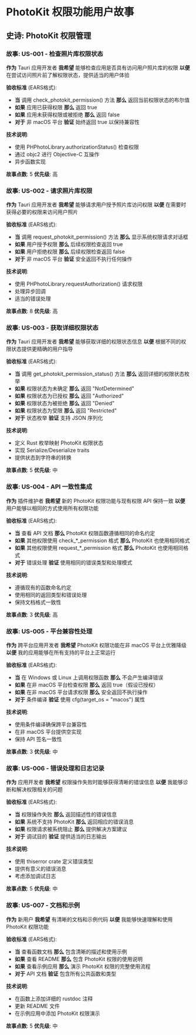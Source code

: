 # PhotoKit 权限功能用户故事

## 史诗: PhotoKit 权限管理

### 故事: US-001 - 检查照片库权限状态
**作为** Tauri 应用开发者
**我希望** 能够检查应用是否具有访问用户照片库的权限
**以便** 在尝试访问照片前了解权限状态，提供适当的用户体验

**验收标准** (EARS格式):
- **当** 调用 check_photokit_permission() 方法 **那么** 返回当前权限状态的布尔值
- **如果** 应用已获得权限 **那么** 返回 true
- **如果** 应用未获得权限或被拒绝 **那么** 返回 false
- **对于** 非 macOS 平台 **验证** 始终返回 true 以保持兼容性

**技术说明**:
- 使用 PHPhotoLibrary.authorizationStatus() 检查权限
- 通过 objc2 进行 Objective-C 互操作
- 异步函数实现

**故事点数**: 5
**优先级**: 高

### 故事: US-002 - 请求照片库权限
**作为** Tauri 应用开发者
**我希望** 能够请求用户授予照片库访问权限
**以便** 在需要时获得必要的权限来访问用户照片

**验收标准** (EARS格式):
- **当** 调用 request_photokit_permission() 方法 **那么** 显示系统权限请求对话框
- **如果** 用户授予权限 **那么** 后续权限检查返回 true
- **如果** 用户拒绝权限 **那么** 后续权限检查返回 false
- **对于** 非 macOS 平台 **验证** 安全返回不执行任何操作

**技术说明**:
- 使用 PHPhotoLibrary.requestAuthorization() 请求权限
- 处理异步回调
- 适当的错误处理

**故事点数**: 8
**优先级**: 高

### 故事: US-003 - 获取详细权限状态
**作为** Tauri 应用开发者
**我希望** 能够获取详细的权限状态信息
**以便** 根据不同的权限状态提供更精确的用户指导

**验收标准** (EARS格式):
- **当** 调用 get_photokit_permission_status() 方法 **那么** 返回详细的权限状态枚举
- **如果** 权限状态为未确定 **那么** 返回 "NotDetermined"
- **如果** 权限状态为已授权 **那么** 返回 "Authorized"
- **如果** 权限状态为被拒绝 **那么** 返回 "Denied"
- **如果** 权限状态为受限 **那么** 返回 "Restricted"
- **对于** 状态枚举 **验证** 支持 JSON 序列化

**技术说明**:
- 定义 Rust 枚举映射 PhotoKit 权限状态
- 实现 Serialize/Deserialize traits
- 提供状态到字符串的转换

**故事点数**: 5
**优先级**: 中

### 故事: US-004 - API 一致性集成
**作为** 插件维护者
**我希望** 新的 PhotoKit 权限功能与现有权限 API 保持一致
**以便** 用户能够以相同的方式使用所有权限功能

**验收标准** (EARS格式):
- **当** 查看 API 文档 **那么** PhotoKit 权限函数遵循相同的命名约定
- **如果** 其他权限使用 check_*_permission 格式 **那么** PhotoKit 也使用相同格式
- **如果** 其他权限使用 request_*_permission 格式 **那么** PhotoKit 也使用相同格式
- **对于** 错误处理 **验证** 使用相同的错误类型和处理模式

**技术说明**:
- 遵循现有的函数命名约定
- 使用相同的返回类型和错误处理
- 保持文档格式一致性

**故事点数**: 3
**优先级**: 高

### 故事: US-005 - 平台兼容性处理
**作为** 跨平台应用开发者
**我希望** PhotoKit 权限功能在非 macOS 平台上优雅降级
**以便** 我的应用能够在所有支持的平台上正常运行

**验收标准** (EARS格式):
- **当** 在 Windows 或 Linux 上调用权限函数 **那么** 不会产生编译错误
- **如果** 在非 macOS 平台检查权限 **那么** 返回 true（假设已授权）
- **如果** 在非 macOS 平台请求权限 **那么** 安全返回不执行操作
- **对于** 条件编译 **验证** 使用 cfg(target_os = "macos") 属性

**技术说明**:
- 使用条件编译确保跨平台兼容性
- 在非 macOS 平台提供空实现
- 保持 API 签名一致性

**故事点数**: 3
**优先级**: 中

### 故事: US-006 - 错误处理和日志记录
**作为** 应用开发者
**我希望** 权限操作失败时能够获得清晰的错误信息
**以便** 我能够诊断和解决权限相关的问题

**验收标准** (EARS格式):
- **当** 权限操作失败 **那么** 返回描述性的错误信息
- **如果** 系统不支持 PhotoKit **那么** 返回相应的错误消息
- **如果** 权限请求被系统阻止 **那么** 提供解决方案建议
- **对于** 调试目的 **验证** 提供适当的日志输出

**技术说明**:
- 使用 thiserror crate 定义错误类型
- 提供有意义的错误消息
- 考虑添加调试日志

**故事点数**: 5
**优先级**: 中

### 故事: US-007 - 文档和示例
**作为** 新用户
**我希望** 有清晰的文档和示例代码
**以便** 我能够快速理解和使用 PhotoKit 权限功能

**验收标准** (EARS格式):
- **当** 查看函数文档 **那么** 包含清晰的描述和使用示例
- **如果** 查看 README **那么** 包含 PhotoKit 权限的使用说明
- **如果** 查看示例应用 **那么** 演示 PhotoKit 权限的完整使用流程
- **对于** API 文档 **验证** 包含所有公共函数和类型

**技术说明**:
- 在函数上添加详细的 rustdoc 注释
- 更新 README 文件
- 在示例应用中添加 PhotoKit 权限演示

**故事点数**: 5
**优先级**: 中
